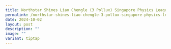 ```yaml
---
title: Northstar Shines Liao Chengle (3 Pollux) Singapore Physics League
permalink: /northstar-shines-liao-chengle-3-pollux-singapore-physics-league/
date: 2024-10-02
layout: post
description: ""
image: ""
variant: tiptap
---
```

